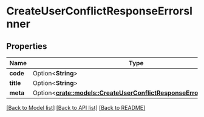 # CreateUserConflictResponseErrorsInner

## Properties

Name | Type | Description | Notes
------------ | ------------- | ------------- | -------------
**code** | Option<**String**> |  | [optional]
**title** | Option<**String**> |  | [optional]
**meta** | Option<[**crate::models::CreateUserConflictResponseErrorsItemsMeta**](CreateUserConflictResponse_errorsItems_meta.md)> |  | [optional]

[[Back to Model list]](../README.md#documentation-for-models) [[Back to API list]](../README.md#documentation-for-api-endpoints) [[Back to README]](../README.md)



